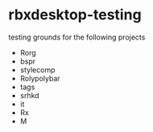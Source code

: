 # rbxdesktop-testing
testing grounds for the following projects
- Rorg
- bspr
- stylecomp
- Rolypolybar
- tags
- srhkd
- it
- Rx
- M